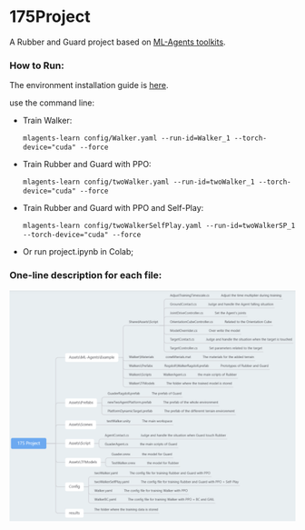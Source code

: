 # 175Project
A Rubber and Guard project based on [ML-Agents toolkits](https://github.com/Unity-Technologies/ml-agents).

### How to Run:

The environment installation guide is [here](https://github.com/Unity-Technologies/ml-agents/blob/release_20_docs/docs/Installation.md).

use the command line:

- Train Walker:

  ```
  mlagents-learn config/Walker.yaml --run-id=Walker_1 --torch-device="cuda" --force
  ```

- Train Rubber and Guard with PPO:

  ```
  mlagents-learn config/twoWalker.yaml --run-id=twoWalker_1 --torch-device="cuda" --force
  ```

- Train Rubber and Guard with PPO and Self-Play:

  ```
  mlagents-learn config/twoWalkerSelfPlay.yaml --run-id=twoWalkerSP_1 --torch-device="cuda" --force
  ```

- Or run project.ipynb in Colab;

### One-line description for each file:

![](./graph/one-line.png)